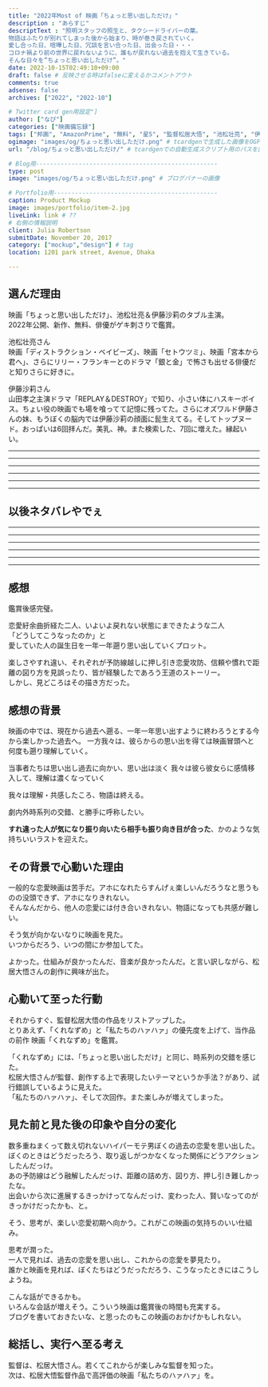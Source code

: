 ```yaml
---
title: "2022年Most of 映画「ちょっと思い出しただけ」"
description : "あらすじ"
descriptText : "照明スタッフの照生と、タクシードライバーの葉。
物語はふたりが別れてしまった後から始まり、時が巻き戻されていく。
愛し合った日、喧嘩した日、冗談を言い合った日、出会った日・・・
コロナ禍より前の世界に戻れないように、誰もが戻れない過去を抱えて生きている。
そんな日々を”ちょっと思い出しただけ”。"
date: 2022-10-15T02:49:10+09:00
draft: false # 反映させる時はfalseに変えるかコメントアウト
comments: true
adsense: false
archives: ["2022", "2022-10"]

# Twitter card gen用設定"]
author: ["なぴ"]
categories: ["映画備忘録"]
tags: ["邦画", "AmazonPrime", "無料", "星5", "監督松居⼤悟", "池松壮亮", "伊藤沙莉"]  # tag
ogimage: "images/og/ちょっと思い出しただけ.png" # tcardgenで生成した画像をOGP画像に設定する
url: "/blog/ちょっと思い出しただけ/" # tcardgenでの自動生成スクリプト用のパスを設定

# Blog用---------------------------------------------------
type: post
image: "images/og/ちょっと思い出しただけ.png" # ブログバナーの画像

# Portfolio用----------------------------------------------
caption: Product Mockup
image: images/portfolio/item-2.jpg
liveLink: link # ??
# 右側の情報説明
client: Julia Robertson
submitDate: November 20, 2017
category: ["mockup","design"] # tag
location: 1201 park street, Avenue, Dhaka

---
```



## 選んだ理由
映画「ちょっと思い出しただけ」、池松壮亮＆伊藤沙莉のタブル主演。  
2022年公開、新作、無料、俳優がゲキ刺さりで鑑賞。

池松壮亮さん  
映画「ディストラクション・ベイビーズ」、映画「セトウツミ」、映画「宮本から君へ」、さらにリリー・フランキーとのドラマ「銀と金」で怖さも出せる俳優だと知りさらに好きに。  


伊藤沙莉さん  
山田孝之主演ドラマ「REPLAY＆DESTROY」で知り、小さい体にハスキーボイス。ちょい役の映画でも場を喰ってて記憶に残ってた。さらにオズワルド伊藤さんの妹、もうぼくの脳内では伊藤沙莉の顔面に髭生えてる。そしてトップヌード。おっぱいは6回拝んだ。美乳、神。また検索した、7回に増えた。縁起いい。


-------------------------
-------------------------
-------------------------
-------------------------
-------------------------
-------------------------
## 以後ネタバレやでぇ
-------------------------
-------------------------
-------------------------
-------------------------
-------------------------
-------------------------

## 感想
鑑賞後感完璧。

恋愛紆余曲折経た二人、いよいよ戻れない状態にまできたような二人  
「どうしてこうなったのか」と  
愛していた人の誕生日を一年一年遡り思い出していくプロット。

楽しさやすれ違い、それぞれが予防線越しに押し引き恋愛攻防、信頼や慣れで距離の図り方を見誤ったり、皆が経験したであろう王道のストーリー。  
しかし、見どころはその描き方だった。


## 感想の背景
映画の中では、現在から過去へ遡る、一年一年思い出すように終わろうとする今から楽しかった過去へ。
一方我々は、彼らからの思い出を得ては映画冒頭へと何度も遡り理解していく。

当事者たちは思い出し過去に向かい、思い出は淡く
我々は彼ら彼女らに感情移入して、理解は濃くなっていく

我々は理解・共感したころ、物語は終える。  

劇内外時系列の交錯、と勝手に呼称したい。

**すれ違った人が気になり振り向いたら相手も振り向き目が合った**、かのような気持ちいいラストを迎えた。



## その背景で心動いた理由
一般的な恋愛映画は苦手だ。アホになれたらすんげぇ楽しいんだろうなと思うものの没頭できず、アホになりきれない。  
そんなんだから、他人の恋愛には付き合いきれない、物語になっても共感が難しい。  

そう気が向かないなりに映画を見た。  
いつからだろう、いつの間にか参加してた。

よかった。仕組みが良かったんだ、音楽が良かったんだ。と言い訳しながら、松居大悟さんの創作に興味が出た。


## 心動いて至った行動
それからすぐ、監督松居大悟の作品をリストアップした。  
とりあえず、「くれなずめ」と「私たちのハァハァ」の優先度を上げて、当作品の前作 映画「くれなずめ」を鑑賞。

「くれなずめ」には、「ちょっと思い出しただけ」と同じ、時系列の交錯を感じた。  
松居大悟さんが監督、創作する上で表現したいテーマというか手法？があり、試行錯誤しているように見えた。  
「私たちのハァハァ」、そして次回作。また楽しみが増えてしまった。


## 見た前と見た後の印象や自分の変化
数多重ねまくって数え切れないハイパーモテ男ぼくの過去の恋愛を思い出した。  
ぼくのときはどうだったろう、取り返しがつかなくなった関係にどうアクションしたんだっけ。  
あの予防線はどう融解したんだっけ、距離の詰め方、図り方、押し引き難しかったな。  
出会いから次に進展するきっかけってなんだっけ、変わった人、賢いなってのがきっかけだったかも、と。

そう、思考が、楽しい恋愛初期へ向かう。これがこの映画の気持ちのいい仕組み。

思考が潤った。  
一人で見れば、過去の恋愛を思い出し、これからの恋愛を夢見たり。  
誰かと映画を見れば、ぼくたちはどうだっただろう、こうなったときにはこうしようね。  

こんな話ができるかも。  
いろんな会話が増えそう。こういう映画は鑑賞後の時間も充実する。  
ブログを書いておきたいな、と思ったのもこの映画のおかげかもしれない。


## 総括し、実行へ至る考え
監督は、松居⼤悟さん。若くてこれからが楽しみな監督を知った。  
次は、松居大悟監督作品で高評価の映画「私たちのハァハァ」を。